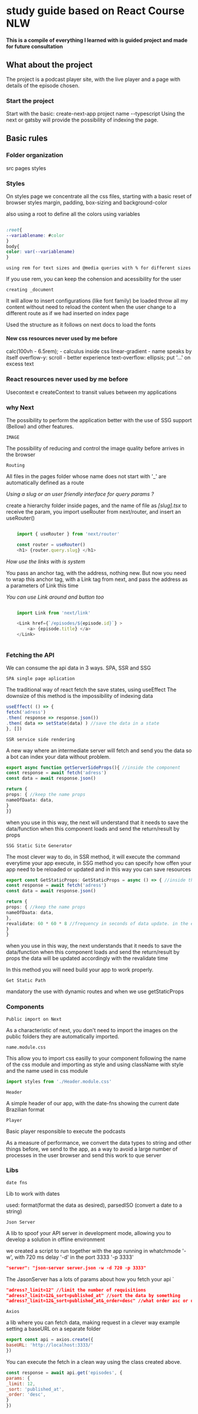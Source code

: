 # study guide based on React Course NLW

#### This is a compile of everything I learned with is guided project and made for future consultation

## What about the project

The project is a podcast player site, with the live player and a page with details of the episode chosen.

### Start the project

Start with the basic: create-next-app project name --typescript
Using the next or gatsby will provide the possibility of indexing the page.


## Basic rules

### Folder organization

src
pages
styles

### Styles

On styles page we concentrate all the css files, starting with a basic reset of browser styles
margin, padding, box-sizing and background-color

also using a root to define all the colors using variables

```css

:root{
--variablename: #color
}
body{
color: var(--variablename)
}

```

`using rem for text sizes and @media queries with % for different sizes`

If you use rem, you can keep the cohension and acessibility for the user

`creating _document`

It will allow to insert configurations (like font family) be loaded throw all my content without need to reload the content
when the user change to a different route as if we had inserted on index page

Used the structure as it follows on next docs to load the fonts

#### New css resources never used by me before

calc(100vh - 6.5rem); - calculus inside css
linear-gradient - name speaks by itself
overflow-y: scroll - better experience
text-overflow: ellipsis; put '...' on excess text

### React resources never used by me before

Usecontext e createContext to transit values between my applications

### why Next

The possibility to perform the application better with the use of SSG support (Bellow) and other features.

`IMAGE`

The possibility of reducing and control the image quality before arrives in the browser

`Routing`

All files in the pages folder whose name does not start with '_' are automatically
defined as a route

*Using a slug or an user friendly interface for query params ?*

create a hierarchy folder inside pages, and the name of file as *[slug].tsx*
to receive the param, you import useRouter from next/router, and insert an useRouter()

```typescript

	import { useRouter } from 'next/router'

	const router = useRouter()
	<h1> {router.query.slug} </h1>
```



*How use the links with is system*

You pass an anchor tag, with the address, nothing new.
But now you need to wrap this anchor tag, with a Link tag from next, and pass the address
as a parameters of Link this time

*You can use Link around and button too*

```Javascript 

	import Link from 'next/link'

	<Link href={`/episodes/${episode.id}`} >
		<a> {episode.title} </a>
	</Link>
	
```
### Fetching the API

We can consume the api data in 3 ways.
SPA, SSR and SSG

`SPA single page aplication`

The traditional way of react fetch the save states, using useEffect
The downsize of this method is the impossibility of indexing data

```typescript
useEffect( () => {
fetch('adress')
.then( response => response.json())
.then( data => setState(data) ) //save the data in a state
}, [])
```

`SSR service side rendering`

A new way where an intermediate server will fetch and send you the data
so a bot can index your data without problem.

```typescript
export async function getServerSideProps(){ //inside the component
const response = await fetch('adress')
const data = await response.json()

return {
props: { //keep the name props
nameOfDaata: data,
}
}}
```
when you use in this way, the next will understand that it needs to save the data/function when this component loads
and send the return/result by props


`SSG Static Site Generator`

The most clever way to do, in SSR method, it will execute the command everytime your app execute,
in SSG method you can specify how offen your app need to be reloaded or updated
and in this way you can save resources

```typescript
export const GetStaticProps: GetStaticProps = async () => { //inside the component
const response = await fetch('adress')
const data = await response.json()

return {
props: { //keep the name props
nameOfDaata: data,
},
revalidate: 60 * 60 * 8 //frequency in seconds of data update. in the exemple 8 hours
}
}
```
when you use in this way, the next understands that it needs to save the data/function when this component loads
and send the return/result by props
the data will be updated accordingly with the revalidate time

In this method you will need build your app to work properly.

`Get Static Path`

mandatory the use with dynamic routes and when we use getStaticProps

### Components

`Public import on Next`

As a characteristic of next, you don't need to import the images on the public folders
they are automatically imported.

`name.module.css`

This allow you to import css easilly to your component following the name of the css module
and importing as style and using className with style and the name used in css module

```typescript
import styles from './Header.module.css'
```

`Header`

A simple header of our app, with the date-fns showing the current date Brazilian format

`Player`

Basic player responsible to execute the podcasts

As a measure of performance, we convert the data types to string and other things before,
we send to the app, as a way to avoid a large number of processes in the user browser and send this
work to que server

### Libs

`date fns`

Lib to work with dates

used: format(format the data as desired), parsedISO (convert a date to a string)

`Json Server`

A lib to spoof your API server in development mode, allowing you to
develop a solution in offline environment

we created a script to run together with the app
running in whatchmode '-w', with 720 ms delay '-d' in the port 3333 '-p 3333'

```json
"server": "json-server server.json -w -d 720 -p 3333"
```
The JasonServer has a lots of params about how you fetch your api
`
```json
"adress?_limit=12" //limit the number of requisitions
"adress?_limit=12&_sort=published_at" //sort the data by something
"adress?_limit=12&_sort=published_at&_order=desc" //what order asc or desc
```

`Axios`

a lib where you can fetch data, making request in a clever way
example setting a baseURL on a separate folder

```javascript
export const api = axios.create({
baseURL: 'http://localhost:3333/'
})
```

You can execute the fetch in a clean way using the class created above.

```javascript
const response = await api.get('episodes', {
params: {
_limit: 12,
_sort: 'published_at',
_order: 'desc',
}
})
```







